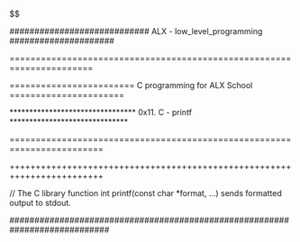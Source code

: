 $$$$$$$$$$$$$$$$$$$$$$$$$$$$$$$$$$$$$$$$$$$$$$$$$$$$$$$$$$$$$$$$$$$$$$$$$$

############################ ALX - low_level_programming #####################

======================================================================

======================== C programming for ALX School ======================

 ******************************** 0x11. C - printf ******************************

========================================================================

++++++++++++++++++++++++++++++++++++++++++++++++++++++++++++++++++++++++

// The C library function int printf(const char *format, ...) sends formatted output to stdout.

############################################################################
